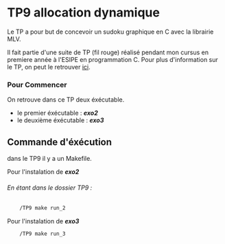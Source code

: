 # TP9 allocation dynamique
 Le TP a pour but de concevoir un sudoku graphique en C avec la librairie MLV.

 Il fait partie d'une suite de TP (fil rouge) réalisé pendant mon cursus en premiere année à l'ESIPE en programmation C.
 Pour plus d'information sur le TP, on peut le retrouver [ici](http://igm.univ-mlv.fr/~borie/esipe/tp9.pdf).

### Pour Commencer

On retrouve dans ce TP deux éxécutable.

*   le premier éxécutable : ***exo2*** 
*   le deuxième éxécutable : ***exo3*** 


## Commande d'éxécution
 dans le TP9 il y a un Makefile. 

Pour l'instalation de ***exo2***  
###### En étant dans le dossier TP9 :

```Bash
    /TP9 make run_2
```

Pour l'instalation de ***exo3*** 

```Bash
    /TP9 make run_3
```
